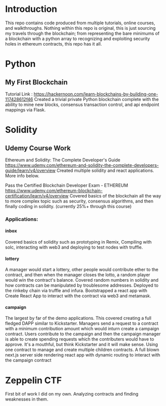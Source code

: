 # Introduction
This repo contains code produced from multiple tutorials, online courses, and walkthroughs. Nothing within this repo is original, this is just sourcing my travels through the blockchain; from representing the bare minimums of a blockchain with a python array to recognizing and exploiting security holes in ethereum contracts, this repo has it all.

# Python
## My First Blockchain
Tutorial Link : https://hackernoon.com/learn-blockchains-by-building-one-117428612f46
Created a trivial private Python blockchain complete with the ability to mine new blocks, consensus transaction control, and api endpoint mappings via Flask. 

# Solidity
## Udemy Course Work
Ethereum and Solidity: The Complete Developer's Guide
https://www.udemy.com/ethereum-and-solidity-the-complete-developers-guide/learn/v4/overview
Created multiple solidity and react applications. More info below.

Pass the Certified Blockchain Developer Exam - ETHEREUM
https://www.udemy.com/ethereum-blockchain-certification/learn/v4/overview
Covered basics of the blockchain all the way to more complex topic such as security, consensus algorithms, and then finally coding in solidity. (currently 25%+ through this course)

### Applications:
#### inbox
Covered basics of solidity such as prototyping in Remix, Compiling with solc, interacting with web3 and deploying to test nodes with truffle. 

#### lottery
A manager would start a lottery, other people would contribute ether to the contract, and then when the manager closes the lotto, a random player would win the contract's balance. 
Covered random numbers in solidity and how contracts can be manipulated by troublesome addresses. Deployed to the rinkeby chain via truffle and infura. 
Bootstrapped a react app with Create React App to interact with the contract via web3 and metamask. 

#### campaign
The largest by far of the demo applications. This covered creating a full fledged DAPP similar to Kickstarter. Managers send a request to a contract with a minimum contribution amount which would inturn create a campaign contract. Users contribute to the campaign and then the campaign manager is able to create spending requests which the contributers would have to approve. It's a mouthful, but think Kickstarter and it will make sense. 
Using one contract to manage and create multiple children contracts. 
A full blown next.js server side rendering react app with dynamic routing to interact with the campaign contract 


# Zeppelin CTF 
First bit of work I did on my own. Analyzing contracts and finding weaknesses in them. 
